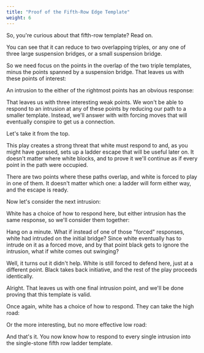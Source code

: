 ```yaml
---
title: "Proof of the Fifth-Row Edge Template"
weight: 6
---
```

So, you're curious about that fifth-row template? Read on.

<script type="application/json">
(
((dimensions 10x5)
 (rotation   Flat)
 (disabled (A1 B1 C1 D1 E1 I1 J1
             A2 B2 C2 D2       J2
               A3 B3
                A4))
 (stones ((Black G1))))
((dimensions 10x5)
 (rotation   Flat)
 (annotations (
   (Line E2 D3)
   (Line F2 E2)
   (Dot F2)
   (Line F2 G1)
   (Line D5 F3)
   (Line D3 D5)
   (Line F3 F2)
   (Line G3 F3)
   (Line G5 G3)
   (Line A5 G5)
   (Line C3 A5)
   (Line D3 C3)))
 (stones ((Black G1)))
 (disabled (A1 B1 C1 D1 E1 I1 J1 A2 B2 C2 D2 J2 A3 B3 A4)))
((dimensions 10x5)
 (rotation   Flat)
 (annotations (
   (Line I2 H2)
   (Line I3 I2)
   (Dot H2)
   (Line   D5 G5)
   (Line   F3 D5)
   (Line   G3 F3)
   (Line   G5 G3)
   (Line   H2 G3)
   (Line   J3 I3)
   (Line   J5 J3)
   (Line   G5 J5)
   (Line   I3 G5)
   (Bridge G1 H2)))
 (stones ((Black G1)))
 (disabled (A1 B1 C1 D1 E1 I1 J1 A2 B2 C2 D2 J2 A3 B3 A4)))
((dimensions 10x5)
 (rotation   Flat)
 (annotations (
   (Line F2 G1)
   (Dot G3)
   (Dot D3)
   (Dot F2)
   (Line   H3 G3)
   (Line   H5 H3)
   (Line   E5 H5)
   (Line   G3 E5)
   (Bridge F2 G3)
   (Bridge D3 F2)
   (Line   D5 A5)
   (Line   D3 D5)
   (Line   C3 D3)
   (Line   A5 C3)))
 (stones ((Black G1)))
 (disabled (A1 B1 C1 D1 E1 I1 J1 A2 B2 C2 D2 J2 A3 B3 A4)))
((dimensions 10x5)
 (rotation   Flat)
 (annotations (
   (Line G1 G2)
   (Dot H3)
   (Dot E3)
   (Dot G2)
   (Line   I3 H3)
   (Line   I5 I3)
   (Line   F5 I5)
   (Line   H3 F5)
   (Bridge G2 H3)
   (Bridge E3 G2)
   (Line   E5 B5)
   (Line   E3 E5)
   (Line   D3 E3)
   (Line   B5 D3)))
 (stones ((Black G1)))
 (disabled (A1 B1 C1 D1 E1 I1 J1 A2 B2 C2 D2 J2 A3 B3 A4)))
((dimensions 10x5)
 (rotation   Flat)
 (annotations (
   (Bridge G1 H2)
   (Dot I3)
   (Dot F3)
   (Dot H2)
   (Line   J3 I3)
   (Line   J5 J3)
   (Line   G5 J5)
   (Line   I3 G5)
   (Bridge H2 I3)
   (Bridge F3 H2)
   (Line   F5 C5)
   (Line   F3 F5)
   (Line   E3 F3)
   (Line   C5 E3)))
 (stones ((Black G1)))
 (disabled (A1 B1 C1 D1 E1 I1 J1 A2 B2 C2 D2 J2 A3 B3 A4)))
((dimensions 10x5)
 (rotation   Flat)
 (annotations (
   (Line G4 G5)
   (Line G4 F5)
   (Line D4 D5)
   (Line D4 C5)
   (Dot F3)
   (Bridge F3 G4)
   (Bridge F3 D4)
   (Bridge G1 F3)))
 (stones (
   (Black G1)))
 (disabled (A1 B1 C1 D1 E1 I1 J1 A2 B2 C2 D2 J2 A3 B3 A4)))
)
</script>

You can see that it can reduce to two overlapping triples, or any one of three
large suspension bridges, or a small suspension bridge.

So we need focus on the points in the overlap of the two triple templates, minus
the points spanned by a suspension bridge. That leaves us with these points of
interest:

<script type="application/json">
((dimensions 10x5)
 (rotation   Flat)
 (annotations (
   (Star G5)
   (Star F5)
   (Star D5)
   (Star G3)
   (Star F3)))
 (stones ((Black G1)))
 (disabled (A1 B1 C1 D1 E1 I1 J1 A2 B2 C2 D2 J2 A3 B3 A4)))
</script>

An intrusion to the either of the rightmost points has an obvious response:

<script type="application/json">
((dimensions 10x5)
 (rotation   Flat)
 (annotations (
   (Dot F3)
   (Line   F5 F3)
   (Line   C5 F5)
   (Line   E3 C5)
   (Line   F3 E3)
   (Bridge G1 F3)))
 (stones (
   (Black G1)
   (White G3)
   (White G5)))
 (disabled (A1 B1 C1 D1 E1 I1 J1 A2 B2 C2 D2 J2 A3 B3 A4)))
</script>

That leaves us with three interesting weak points. We won't be able to respond
to an intrusion at any of these points by reducing our path to a smaller
template. Instead, we'll answer with with forcing moves that will eventually
conspire to get us a connection.

Let's take it from the top.

<script type="application/json">
(
((dimensions 10x5)
 (rotation   Flat)
 (annotations (
   (Star F5)
   (Star D5)
   (Star F3)))
 (stones ((Black G1)))
 (disabled (A1 B1 C1 D1 E1 I1 J1 A2 B2 C2 D2 J2 A3 B3 A4)))
((dimensions 10x5)
 (rotation   Flat)
 (stones ((Black G1) (White F3)))
 (disabled (A1 B1 C1 D1 E1 I1 J1 A2 B2 C2 D2 J2 A3 B3 A4)))
((dimensions 10x5)
 (rotation   Flat)
 (stones (
   (Black G1)
   (White F3)
   (Black D4)))
 (disabled (A1 B1 C1 D1 E1 I1 J1 A2 B2 C2 D2 J2 A3 B3 A4)))
((dimensions 10x5)
 (rotation   Flat)
 (annotations (
   (Dot E2)
   (Bridge E2 G1)
   (Bridge E2 D4)))
 (stones (
   (Black G1)
   (White F3)
   (Black D4)))
 (disabled (A1 B1 C1 D1 E1 I1 J1 A2 B2 C2 D2 J2 A3 B3 A4)))
)
</script>

This play creates a strong threat that white must respond to and, as you might
have guessed, sets up a ladder escape that will be useful later on. It doesn't
matter where white blocks, and to prove it we'll continue as if every point in
the path were occupied.

<script type="application/json">
(
((dimensions 10x5)
 (rotation   Flat)
 (stones (
   (Black G1)
   (White F3)
   (Black D4)
   (White F1)
   (White F2)
   (White E3)
   (White D3)
   (White E2)
   ))
 (disabled (A1 B1 C1 D1 E1 I1 J1 A2 B2 C2 D2 J2 A3 B3 A4)))
((dimensions 10x5)
 (rotation   Flat)
 (stones (
   (Black H2)
   (Black G1)
   (White F3)
   (Black D4)
   (White F1)
   (White F2)
   (White E3)
   (White D3)
   (White E2)))
 (disabled (A1 B1 C1 D1 E1 I1 J1 A2 B2 C2 D2 J2 A3 B3 A4)))
((dimensions 10x5)
 (rotation   Flat)
 (annotations (
   (Bridge G1 H2)
   (Dot I3)
   (Dot G4)
   (Line   G4 G5)
   (Line   G4 F5)
   (Line   J5 G5)
   (Line   J3 J5)
   (Line   I3 J3)
   (Line   I3 G5)
   (Bridge H2 G4)
   (Bridge H2 I3)))
 (stones (
   (Black H2)
   (Black G1)
   (White F3)
   (Black D4)
   (White F1)
   (White F2)
   (White E3)
   (White D3)
   (White E2)))
 (disabled (A1 B1 C1 D1 E1 I1 J1 A2 B2 C2 D2 J2 A3 B3 A4)))
((dimensions 10x5)
 (rotation   Flat)
 (annotations (
   (Star H3)
   (Star G5)))
 (stones (
   (Black H2)
   (Black G1)
   (White F3)
   (Black D4)
   (White F1)
   (White F2)
   (White E3)
   (White D3)
   (White E2)))
 (disabled (A1 B1 C1 D1 E1 I1 J1 A2 B2 C2 D2 J2 A3 B3 A4)))
)
</script>

There are two points where these paths overlap, and white is forced to play in
one of them. It doesn't matter which one: a ladder will form either way, and the
escape is ready.

<script type="application/json">
(
((dimensions 10x5)
 (rotation   Flat)
 (stones (
   (Black H2)
   (Black G1)
   (White F3)
   (Black D4)
   (White F1)
   (White F2)
   (White E3)
   (White D3)
   (White E2)))
 (disabled (A1 B1 C1 D1 E1 I1 J1 A2 B2 C2 D2 J2 A3 B3 A4)))
((dimensions 10x5)
 (rotation   Flat)
 (stones (
   (White H3)
   (Black H2)
   (Black G1)
   (White F3)
   (Black D4)
   (White F1)
   (White F2)
   (White E3)
   (White D3)
   (White E2)))
 (disabled (A1 B1 C1 D1 E1 I1 J1 A2 B2 C2 D2 J2 A3 B3 A4)))
((dimensions 10x5)
 (rotation   Flat)
 (stones (
   (Black G3)
   (White H3)
   (Black H2)
   (Black G1)
   (White F3)
   (Black D4)
   (White F1)
   (White F2)
   (White E3)
   (White D3)
   (White E2)))
 (disabled (A1 B1 C1 D1 E1 I1 J1 A2 B2 C2 D2 J2 A3 B3 A4)))
((dimensions 10x5)
 (rotation   Flat)
 (stones (
   (White F5)
   (Black G3)
   (White H3)
   (Black H2)
   (Black G1)
   (White F3)
   (Black D4)
   (White F1)
   (White F2)
   (White E3)
   (White D3)
   (White E2)))
 (disabled (A1 B1 C1 D1 E1 I1 J1 A2 B2 C2 D2 J2 A3 B3 A4)))
((dimensions 10x5)
 (rotation   Flat)
 (stones (
   (Black F4)
   (White F5)
   (Black G3)
   (White H3)
   (Black H2)
   (Black G1)
   (White F3)
   (Black D4)
   (White F1)
   (White F2)
   (White E3)
   (White D3)
   (White E2)))
 (disabled (A1 B1 C1 D1 E1 I1 J1 A2 B2 C2 D2 J2 A3 B3 A4)))
((dimensions 10x5)
 (rotation   Flat)
 (annotations (
   (Line   G3 H2)
   (Bridge H2 G1)
   (Line F4 G3)
   (Line E5 C5)
   (Line E4 D5)
   (Line D4 C5)
   (Line F4 E5)
   (Line F4 D4)))
 (stones (
   (Black F4)
   (White F5)
   (Black G3)
   (White H3)
   (Black H2)
   (Black G1)
   (White F3)
   (Black D4)
   (White F1)
   (White F2)
   (White E3)
   (White D3)
   (White E2)))
 (disabled (A1 B1 C1 D1 E1 I1 J1 A2 B2 C2 D2 J2 A3 B3 A4)))
)
</script>

Now let's consider the next intrusion:

<script type="application/json">
(
((dimensions 10x5)
 (rotation   Flat)
 (annotations (
   (Star F5)
   (Star D5)
   (Star F3)))
 (stones ((Black G1)))
 (disabled (A1 B1 C1 D1 E1 I1 J1 A2 B2 C2 D2 J2 A3 B3 A4)))
((dimensions 10x5)
 (rotation   Flat)
 (stones ((Black G1) (White D5)))
 (disabled (A1 B1 C1 D1 E1 I1 J1 A2 B2 C2 D2 J2 A3 B3 A4)))
((dimensions 10x5)
 (rotation   Flat)
 (stones ((Black G1) (White D5) (Black H2)))
 (disabled (A1 B1 C1 D1 E1 I1 J1 A2 B2 C2 D2 J2 A3 B3 A4)))
((dimensions 10x5)
 (rotation   Flat)
 (annotations (
   (Line J3 I3)
   (Line J5 J3)
   (Line G5 J5)
   (Line I3 G5)
   (Dot G4)
   (Dot I3)
   (Bridge H2 G1)
   (Bridge H2 I3)
   (Line   G4 G5)
   (Line   G4 F5)
   (Bridge H2 G4)))
 (stones (
   (Black G1)
   (White D5)
   (Black H2)))
 (disabled (A1 B1 C1 D1 E1 I1 J1 A2 B2 C2 D2 J2 A3 B3 A4)))
((dimensions 10x5)
 (rotation   Flat)
 (annotations (
   (Star G5)
   (Star H3)))
 (stones (
   (Black G1)
   (White D5)
   (Black H2)))
 (disabled (A1 B1 C1 D1 E1 I1 J1 A2 B2 C2 D2 J2 A3 B3 A4)))
)
</script>

White has a choice of how to respond here, but either intrusion has the same
response, so we'll consider them together:

<script type="application/json">
(
((dimensions 10x5)
 (rotation   Flat)
 (stones (
   (White H3)
   (White G5)
   (Black G1)
   (White D5)
   (Black H2)))
 (disabled (A1 B1 C1 D1 E1 I1 J1 A2 B2 C2 D2 J2 A3 B3 A4)))
((dimensions 10x5)
 (rotation   Flat)
 (stones (
   (Black F4)
   (White H3)
   (White G5)
   (Black G1)
   (White D5)
   (Black H2)))
 (disabled (A1 B1 C1 D1 E1 I1 J1 A2 B2 C2 D2 J2 A3 B3 A4)))
((dimensions 10x5)
 (rotation   Flat)
 (annotations (
   (Line F4 F5)
   (Line F4 E5)
   (Dot F3)
   (Line   F3 F4)
   (Bridge G1 F3)
   (Dot G3)
   (Line   G3 F4)
   (Line   H2 G3)
   (Bridge G1 H2)))
 (stones (
   (Black F4)
   (White H3)
   (White G5)
   (Black G1)
   (White D5)
   (Black H2)))
 (disabled (A1 B1 C1 D1 E1 I1 J1 A2 B2 C2 D2 J2 A3 B3 A4)))
((dimensions 10x5)
 (rotation   Flat)
 (stones (
   (White G2)
   (Black F4)
   (White H3)
   (White G5)
   (Black G1)
   (White D5)
   (Black H2)))
 (disabled (A1 B1 C1 D1 E1 I1 J1 A2 B2 C2 D2 J2 A3 B3 A4)))
((dimensions 10x5)
 (rotation   Flat)
 (stones (
   (Black F2)
   (White G2)
   (Black F4)
   (White H3)
   (White G5)
   (Black G1)
   (White D5)
   (Black H2)))
 (disabled (A1 B1 C1 D1 E1 I1 J1 A2 B2 C2 D2 J2 A3 B3 A4)))
((dimensions 10x5)
 (rotation   Flat)
 (stones (
   (White F3)
   (Black F2)
   (White G2)
   (Black F4)
   (White H3)
   (White G5)
   (Black G1)
   (White D5)
   (Black H2)))
 (disabled (A1 B1 C1 D1 E1 I1 J1 A2 B2 C2 D2 J2 A3 B3 A4)))
((dimensions 10x5)
 (rotation   Flat)
 (stones (
   (Black E3)
   (White F3)
   (Black F2)
   (White G2)
   (Black F4)
   (White H3)
   (White G5)
   (Black G1)
   (White D5)
   (Black H2)))
 (disabled (A1 B1 C1 D1 E1 I1 J1 A2 B2 C2 D2 J2 A3 B3 A4)))
((dimensions 10x5)
 (rotation   Flat)
 (annotations (
   (Line E3 G1)
   (Line F4 F5)
   (Line F4 E5)
   (Line E4 F4)
   (Dot E4)
   (Line E3 E4)
   (Dot C4)
   (Line   C4 C5)
   (Line   C4 B5)
   (Bridge E3 C4)))
 (stones (
   (Black E3)
   (White F3)
   (Black F2)
   (White G2)
   (Black F4)
   (White H3)
   (White G5)
   (Black G1)
   (White D5)
   (Black H2)))
 (disabled (A1 B1 C1 D1 E1 I1 J1 A2 B2 C2 D2 J2 A3 B3 A4)))
)
</script>

Hang on a minute. What if instead of one of those "forced" responses, white had
intruded on the initial bridge? Since white eventually has to intrude on it as a
forced move, and by that point black gets to ignore the intrusion, what if white
comes out swinging?

<script type="application/json">
(
((dimensions 10x5)
 (rotation   Flat)
 (stones (
   (Black G1)
   (White D5)
   (Black H2)))
 (disabled (A1 B1 C1 D1 E1 I1 J1 A2 B2 C2 D2 J2 A3 B3 A4)))
((dimensions 10x5)
 (rotation   Flat)
 (stones (
   (White G2)
   (Black G1)
   (White D5)
   (Black H2)))
 (disabled (A1 B1 C1 D1 E1 I1 J1 A2 B2 C2 D2 J2 A3 B3 A4)))
((dimensions 10x5)
 (rotation   Flat)
 (stones (
   (Black H1)
   (White G2)
   (Black G1)
   (White D5)
   (Black H2)))
 (disabled (A1 B1 C1 D1 E1 I1 J1 A2 B2 C2 D2 J2 A3 B3 A4)))
((dimensions 10x5)
 (rotation   Flat)
 (stones (
   (White G5)
   (White H3)
   (Black H1)
   (White G2)
   (Black G1)
   (White D5)
   (Black H2)))
 (disabled (A1 B1 C1 D1 E1 I1 J1 A2 B2 C2 D2 J2 A3 B3 A4)))
((dimensions 10x5)
 (rotation   Flat)
 (stones (
   (Black F4)
   (White G5)
   (White H3)
   (Black H1)
   (White G2)
   (Black G1)
   (White D5)
   (Black H2)))
 (disabled (A1 B1 C1 D1 E1 I1 J1 A2 B2 C2 D2 J2 A3 B3 A4)))
)
</script>

Well, it turns out it didn't help. White is still forced to defend here, just at
a different point. Black takes back initiative, and the rest of the play
proceeds identically.

<script type="application/json">
(
((dimensions 10x5)
 (rotation   Flat)
 (stones (
   (Black F4)
   (White G5)
   (White H3)
   (Black H1)
   (White G2)
   (Black G1)
   (White D5)
   (Black H2)))
 (disabled (A1 B1 C1 D1 E1 I1 J1 A2 B2 C2 D2 J2 A3 B3 A4)))
((dimensions 10x5)
 (rotation   Flat)
 (stones (
   (White G3)
   (Black F4)
   (White G5)
   (White H3)
   (Black H1)
   (White G2)
   (Black G1)
   (White D5)
   (Black H2)))
 (disabled (A1 B1 C1 D1 E1 I1 J1 A2 B2 C2 D2 J2 A3 B3 A4)))
((dimensions 10x5)
 (rotation   Flat)
 (stones (
   (Black F2)
   (White G3)
   (Black F4)
   (White G5)
   (White H3)
   (Black H1)
   (White G2)
   (Black G1)
   (White D5)
   (Black H2)))
 (disabled (A1 B1 C1 D1 E1 I1 J1 A2 B2 C2 D2 J2 A3 B3 A4)))
((dimensions 10x5)
 (rotation   Flat)
 (stones (
   (White F3)
   (Black F2)
   (White G3)
   (Black F4)
   (White G5)
   (White H3)
   (Black H1)
   (White G2)
   (Black G1)
   (White D5)
   (Black H2)))
 (disabled (A1 B1 C1 D1 E1 I1 J1 A2 B2 C2 D2 J2 A3 B3 A4)))
((dimensions 10x5)
 (rotation   Flat)
 (stones (
   (Black E3)
   (White F3)
   (Black F2)
   (White G3)
   (Black F4)
   (White G5)
   (White H3)
   (Black H1)
   (White G2)
   (Black G1)
   (White D5)
   (Black H2)))
 (disabled (A1 B1 C1 D1 E1 I1 J1 A2 B2 C2 D2 J2 A3 B3 A4)))
((dimensions 10x5)
 (rotation   Flat)
 (annotations (
   (Line E3 G1)
   (Line F4 F5)
   (Line F4 E5)
   (Dot E4)
   (Line F4 E4)
   (Dot C4)
   (Line   C4 C5)
   (Line   C4 B5)
   (Bridge E3 C4)
   (Line   E3 E4)))
 (stones (
   (Black E3)
   (White F3)
   (Black F2)
   (White G3)
   (Black F4)
   (White G5)
   (White H3)
   (Black H1)
   (White G2)
   (Black G1)
   (White D5)
   (Black H2)))
 (disabled (A1 B1 C1 D1 E1 I1 J1 A2 B2 C2 D2 J2 A3 B3 A4)))
)
</script>

Alright. That leaves us with one final intrusion point, and we'll be done
proving that this template is valid.

<script type="application/json">
(
((dimensions 10x5)
 (rotation   Flat)
 (annotations (
   (Star F5)
   (Star D5)
   (Star F3)))
 (stones ((Black G1)))
 (disabled (A1 B1 C1 D1 E1 I1 J1 A2 B2 C2 D2 J2 A3 B3 A4)))
((dimensions 10x5)
 (rotation   Flat)
 (stones (
   (White F5)
   (Black G1)))
 (disabled (A1 B1 C1 D1 E1 I1 J1 A2 B2 C2 D2 J2 A3 B3 A4)))
((dimensions 10x5)
 (rotation   Flat)
 (stones (
   (Black E4)
   (White F5)
   (Black G1)))
 (disabled (A1 B1 C1 D1 E1 I1 J1 A2 B2 C2 D2 J2 A3 B3 A4)))
((dimensions 10x5)
 (rotation   Flat)
 (annotations (
   (Dot F3)
   (Line   F3 E4)
   (Bridge G1 F3)))
 (stones (
   (Black E4)
   (White F5)
   (Black G1)))
 (disabled (A1 B1 C1 D1 E1 I1 J1 A2 B2 C2 D2 J2 A3 B3 A4)))
((dimensions 10x5)
 (rotation   Flat)
 (annotations ((Line F2 G1) (Dot F2) (Bridge E4 F2)))
 (stones (
   (Black E4)
   (White F5)
   (Black G1)))
 (disabled (A1 B1 C1 D1 E1 I1 J1 A2 B2 C2 D2 J2 A3 B3 A4)))
((dimensions 10x5)
 (rotation   Flat)
 (annotations ((Star F2) (Star F3)))
 (stones (
   (Black E4)
   (White F5)
   (Black G1)))
 (disabled (A1 B1 C1 D1 E1 I1 J1 A2 B2 C2 D2 J2 A3 B3 A4)))
)
</script>

Once again, white has a choice of how to respond. They can take the high road:

<script type="application/json">
(
((dimensions 10x5)
 (rotation   Flat)
 (annotations ((Star F2) (Star F3)))
 (stones (
   (Black E4)
   (White F5)
   (Black G1)))
 (disabled (A1 B1 C1 D1 E1 I1 J1 A2 B2 C2 D2 J2 A3 B3 A4)))
((dimensions 10x5)
 (rotation   Flat)
 (stones (
   (White F2)
   (Black E4)
   (White F5)
   (Black G1)))
 (disabled (A1 B1 C1 D1 E1 I1 J1 A2 B2 C2 D2 J2 A3 B3 A4)))
((dimensions 10x5)
 (rotation   Flat)
 (stones (
   (Black G2)
   (White F2)
   (Black E4)
   (White F5)
   (Black G1)))
 (disabled (A1 B1 C1 D1 E1 I1 J1 A2 B2 C2 D2 J2 A3 B3 A4)))
((dimensions 10x5)
 (rotation   Flat)
 (stones (
   (White F3)
   (Black G2)
   (White F2)
   (Black E4)
   (White F5)
   (Black G1)))
 (disabled (A1 B1 C1 D1 E1 I1 J1 A2 B2 C2 D2 J2 A3 B3 A4)))
((dimensions 10x5)
 (rotation   Flat)
 (stones (
   (Black G3)
   (White F3)
   (Black G2)
   (White F2)
   (Black E4)
   (White F5)
   (Black G1)))
 (disabled (A1 B1 C1 D1 E1 I1 J1 A2 B2 C2 D2 J2 A3 B3 A4)))
((dimensions 10x5)
 (rotation   Flat)
 (annotations (
   (Line G3 G1)
   (Dot F4)
   (Dot H4)
   (Line   H4 H5)
   (Line   H4 G5)
   (Bridge G3 H4)
   (Line   E4 E5)
   (Line   E4 D5)
   (Line   F4 E4)
   (Line   G3 F4)))
 (stones (
   (Black G3)
   (White F3)
   (Black G2)
   (White F2)
   (Black E4)
   (White F5)
   (Black G1)))
 (disabled (A1 B1 C1 D1 E1 I1 J1 A2 B2 C2 D2 J2 A3 B3 A4)))
)
</script>

Or the more interesting, but no more effective low road:

<script type="application/json">
(
((dimensions 10x5)
 (rotation   Flat)
 (annotations ((Star F2) (Star F3)))
 (stones (
   (Black E4)
   (White F5)
   (Black G1)))
 (disabled (A1 B1 C1 D1 E1 I1 J1 A2 B2 C2 D2 J2 A3 B3 A4)))
((dimensions 10x5)
 (rotation   Flat)
 (stones (
   (White F3)
   (Black E4)
   (White F5)
   (Black G1)))
 (disabled (A1 B1 C1 D1 E1 I1 J1 A2 B2 C2 D2 J2 A3 B3 A4)))
((dimensions 10x5)
 (rotation   Flat)
 (stones (
   (Black E2)
   (White F3)
   (Black E4)
   (White F5)
   (Black G1)))
 (disabled (A1 B1 C1 D1 E1 I1 J1 A2 B2 C2 D2 J2 A3 B3 A4)))
((dimensions 10x5)
 (rotation   Flat)
 (annotations (
   (Line E4 E3)
   (Line E4 E5)
   (Line E4 D5)
   (Dot E3)
   (Line   E2 E3)
   (Line   E2 D3)
   (Bridge G1 E2)
   (Dot D3)
   (Line D5 D3)
   (Line A5 D5)
   (Line C3 A5)
   (Line D3 C3)))
 (stones (
   (Black E2)
   (White F3)
   (Black E4)
   (White F5)
   (Black G1)))
 (disabled (A1 B1 C1 D1 E1 I1 J1 A2 B2 C2 D2 J2 A3 B3 A4)))
((dimensions 10x5)
 (rotation   Flat)
 (stones (
   (White D5)
   (Black E2)
   (White F3)
   (Black E4)
   (White F5)
   (Black G1)))
 (disabled (A1 B1 C1 D1 E1 I1 J1 A2 B2 C2 D2 J2 A3 B3 A4)))
((dimensions 10x5)
 (rotation   Flat)
 (stones (
   (Black E5)
   (White D5)
   (Black E2)
   (White F3)
   (Black E4)
   (White F5)
   (Black G1)))
 (disabled (A1 B1 C1 D1 E1 I1 J1 A2 B2 C2 D2 J2 A3 B3 A4)))
((dimensions 10x5)
 (rotation   Flat)
 (stones (
   (White E3)
   (Black E5)
   (White D5)
   (Black E2)
   (White F3)
   (Black E4)
   (White F5)
   (Black G1)))
 (disabled (A1 B1 C1 D1 E1 I1 J1 A2 B2 C2 D2 J2 A3 B3 A4)))
((dimensions 10x5)
 (rotation   Flat)
 (stones (
   (Black D3)
   (White E3)
   (Black E5)
   (White D5)
   (Black E2)
   (White F3)
   (Black E4)
   (White F5)
   (Black G1)))
 (disabled (A1 B1 C1 D1 E1 I1 J1 A2 B2 C2 D2 J2 A3 B3 A4)))
((dimensions 10x5)
 (rotation   Flat)
 (annotations (
   (Bridge E2 G1)
   (Line   D3 E2)
   (Line   E4 E5)
   (Line   D4 E4)
   (Dot D4)
   (Line D3 D4)
   (Dot B4)
   (Line   B4 B5)
   (Line   B4 A5)
   (Bridge D3 B4)))
 (stones (
   (Black D3)
   (White E3)
   (Black E5)
   (White D5)
   (Black E2)
   (White F3)
   (Black E4)
   (White F5)
   (Black G1)))
 (disabled (A1 B1 C1 D1 E1 I1 J1 A2 B2 C2 D2 J2 A3 B3 A4)))
)
</script>

And that's it. You now know how to respond to every single intrusion into the
single-stone fifth row ladder template.
